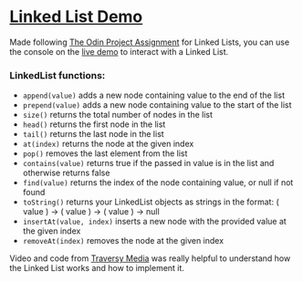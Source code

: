 # [Linked List Demo](https://intgus.github.io/linked-list/)

Made following [The Odin Project Assignment](https://www.theodinproject.com/lessons/javascript-linked-lists#assignment) for Linked Lists, you can use the console on the [live demo](https://intgus.github.io/linked-list/) to interact with a Linked List.

### LinkedList functions:

- `append(value)` adds a new node containing value to the end of the list
- `prepend(value)` adds a new node containing value to the start of the list
- `size()` returns the total number of nodes in the list
- `head()` returns the first node in the list
- `tail()` returns the last node in the list
- `at(index)` returns the node at the given index
- `pop()` removes the last element from the list
- `contains(value)` returns true if the passed in value is in the list and otherwise returns false
- `find(value)` returns the index of the node containing value, or null if not found
- `toString()` returns your LinkedList objects as strings in the format: ( value ) -> ( value ) -> ( value ) -> null
- `insertAt(value, index)` inserts a new node with the provided value at the given index
- `removeAt(index)` removes the node at the given index


Video and code from [Traversy Media](https://www.youtube.com/watch?v=ZBdE8DElQQU) was really helpful to understand how the Linked List works and how to implement it.
